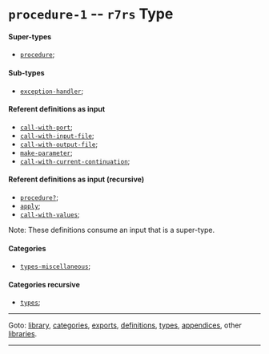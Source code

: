 

<a id='type__r7rs__procedure-1'></a>

# `procedure-1` -- `r7rs` Type


<a id='type__r7rs__procedure-1__super-types'></a>

#### Super-types

 * [`procedure`](../../r7rs/types/procedure.md#type__r7rs__procedure);


<a id='type__r7rs__procedure-1__sub-types'></a>

#### Sub-types

 * [`exception-handler`](../../r7rs/types/exception-handler.md#type__r7rs__exception-handler);


<a id='type__r7rs__procedure-1__referent-definitions-input'></a>

#### Referent definitions as input

 * [`call-with-port`](../../r7rs/definitions/call-with-port.md#definition__r7rs__call-with-port);
 * [`call-with-input-file`](../../r7rs/definitions/call-with-input-file.md#definition__r7rs__call-with-input-file);
 * [`call-with-output-file`](../../r7rs/definitions/call-with-output-file.md#definition__r7rs__call-with-output-file);
 * [`make-parameter`](../../r7rs/definitions/make-parameter.md#definition__r7rs__make-parameter);
 * [`call-with-current-continuation`](../../r7rs/definitions/call-with-current-continuation.md#definition__r7rs__call-with-current-continuation);


<a id='type__r7rs__procedure-1__referent-definitions-input-recursive'></a>

#### Referent definitions as input (recursive)

 * [`procedure?`](../../r7rs/definitions/procedure_3f.md#definition__r7rs__procedure_3f);
 * [`apply`](../../r7rs/definitions/apply.md#definition__r7rs__apply);
 * [`call-with-values`](../../r7rs/definitions/call-with-values.md#definition__r7rs__call-with-values);

Note:  These definitions consume an input that is a super-type.


<a id='type__r7rs__procedure-1__categories'></a>

#### Categories

 * [`types-miscellaneous`](../../r7rs/categories/types-miscellaneous.md#category__r7rs__types-miscellaneous);


<a id='type__r7rs__procedure-1__categories-recursive'></a>

#### Categories recursive

 * [`types`](../../r7rs/categories/types.md#category__r7rs__types);

----

Goto: [library](../../r7rs/_index.md#library__r7rs), [categories](../../r7rs/categories/_index.md#toc__r7rs__categories), [exports](../../r7rs/exports/_index.md#toc__r7rs__exports), [definitions](../../r7rs/definitions/_index.md#toc__r7rs__definitions), [types](../../r7rs/types/_index.md#toc__r7rs__types), [appendices](../../r7rs/appendices/_index.md#toc__r7rs__appendices), other [libraries](../../_libraries.md#toc__libraries).

----

